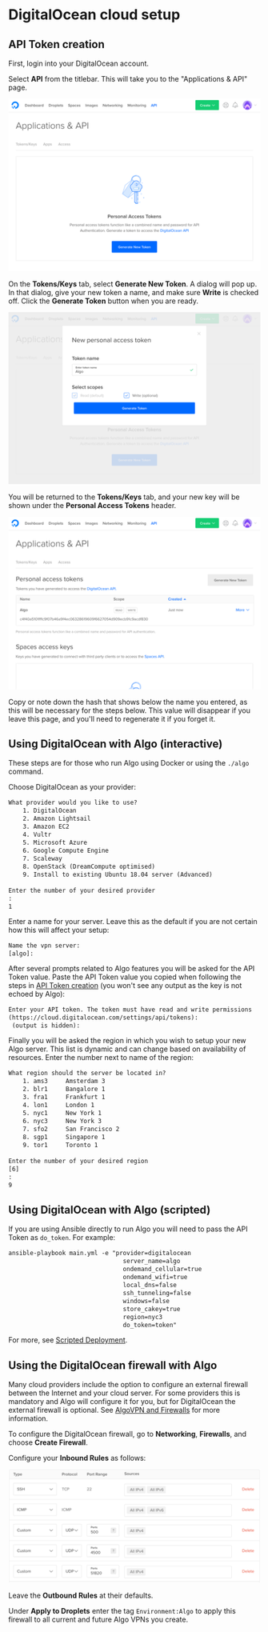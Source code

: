 # DigitalOcean cloud setup

## API Token creation

First, login into your DigitalOcean account.

Select **API** from the titlebar. This will take you to the "Applications & API" page.

![The Applications & API page](/docs/images/do-api.png)

On the **Tokens/Keys** tab, select **Generate New Token**. A dialog will pop up. In that dialog, give your new token a name, and make sure **Write** is checked off. Click the **Generate Token** button when you are ready.

![The new token dialog, showing a form requesting a name and confirmation on the scope for the new token.](/docs/images/do-new-token.png)

You will be returned to the **Tokens/Keys** tab, and your new key will be shown under the **Personal Access Tokens** header.

![The new token in the listing.](/docs/images/do-view-token.png)

Copy or note down the hash that shows below the name you entered, as this will be necessary for the steps below. This value will disappear if you leave this page, and you'll need to regenerate it if you forget it.

## Using DigitalOcean with Algo (interactive)

These steps are for those who run Algo using Docker or using the `./algo` command.

Choose DigitalOcean as your provider:

```
What provider would you like to use?
    1. DigitalOcean
    2. Amazon Lightsail
    3. Amazon EC2
    4. Vultr
    5. Microsoft Azure
    6. Google Compute Engine
    7. Scaleway
    8. OpenStack (DreamCompute optimised)
    9. Install to existing Ubuntu 18.04 server (Advanced)
  
Enter the number of your desired provider
:
1
```

Enter a name for your server. Leave this as the default if you are not certain how this will affect your setup:

```
Name the vpn server:
[algo]:
```

After several prompts related to Algo features you will be asked for the API Token value. Paste the API Token value you copied when following the steps in [API Token creation](#api-token-creation) (you won't see any output as the key is not echoed by Algo):

```
Enter your API token. The token must have read and write permissions (https://cloud.digitalocean.com/settings/api/tokens):
 (output is hidden):
```

Finally you will be asked the region in which you wish to setup your new Algo server. This list is dynamic and can change based on availability of resources. Enter the number next to name of the region:

```
What region should the server be located in?
    1. ams3     Amsterdam 3
    2. blr1     Bangalore 1
    3. fra1     Frankfurt 1
    4. lon1     London 1
    5. nyc1     New York 1
    6. nyc3     New York 3
    7. sfo2     San Francisco 2
    8. sgp1     Singapore 1
    9. tor1     Toronto 1
  
Enter the number of your desired region
[6]
:
9
```

## Using DigitalOcean with Algo (scripted)

If you are using Ansible directly to run Algo you will need to pass the API Token as `do_token`. For example:

```shell
ansible-playbook main.yml -e "provider=digitalocean
                                server_name=algo
                                ondemand_cellular=true
                                ondemand_wifi=true
                                local_dns=false
                                ssh_tunneling=false
                                windows=false
                                store_cakey=true
                                region=nyc3
                                do_token=token"
```

For more, see [Scripted Deployment](deploy-from-ansible.md).

## Using the DigitalOcean firewall with Algo

Many cloud providers include the option to configure an external firewall between the Internet and your cloud server. For some providers this is mandatory and Algo will configure it for you, but for DigitalOcean the external firewall is optional. See [AlgoVPN and Firewalls](/docs/firewalls.md) for more information.

To configure the DigitalOcean firewall, go to **Networking**, **Firewalls**, and choose **Create Firewall**.

Configure your **Inbound Rules** as follows:

![Inbound Rules](/docs/images/do-firewall.png)

Leave the **Outbound Rules** at their defaults.

Under **Apply to Droplets** enter the tag `Environment:Algo` to apply this firewall to all current and future Algo VPNs you create.
